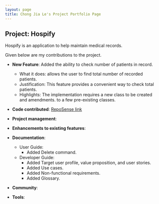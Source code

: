 ```yaml
---
layout: page
title: Chong Jia Le's Project Portfolio Page
---
```


## Project: Hospify

Hospify is an application to help maintain medical records.

Given below are my contributions to the project.

* **New Feature**: Added the ability to check number of patients in record.
  * What it does: allows the user to find total number of recorded patients.
  * Justification: This feature provides a convenient way to check total patients.
  * Highlights: The implementation requires a new class to be created and amendments.
    to a few pre-existing classes.

* **Code contributed**: [RepoSense link]()

* **Project management**:

* **Enhancements to existing features**:

* **Documentation**:
  * User Guide:
    * Added Delete command.
  * Developer Guide:
    * Added Target user profile, value proposition, and user stories.
    * Added Use cases.
    * Added Non-functional requirements.
    * Added Glossary.

* **Community**:

* **Tools**:
